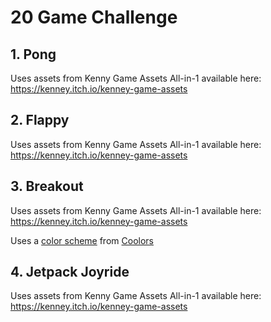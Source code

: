 # 20 Game Challenge

## 1. Pong

Uses assets from Kenny Game Assets All-in-1 available here: https://kenney.itch.io/kenney-game-assets

## 2. Flappy

Uses assets from Kenny Game Assets All-in-1 available here: https://kenney.itch.io/kenney-game-assets

## 3. Breakout

Uses assets from Kenny Game Assets All-in-1 available here: https://kenney.itch.io/kenney-game-assets

Uses a [color scheme](https://coolors.co/ffc857-e9724c-c5283d-481d24-255f85) from [Coolors](https://coolors.co/)

## 4. Jetpack Joyride

Uses assets from Kenny Game Assets All-in-1 available here: https://kenney.itch.io/kenney-game-assets

